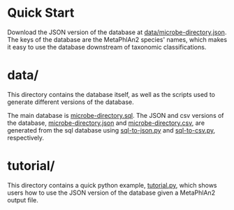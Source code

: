 # Quick Start

Download the JSON version of the database at [data/microbe-directory.json](data/microbe-directory.json). The keys of the database are the MetaPhlAn2 species' names, which makes it easy to use the database downstream of taxonomic classifications.

# data/

This directory contains the database itself, as well as the scripts used to generate different versions of the database.

The main database is [microbe-directory.sql](data/microbe-directory.sql). The JSON and csv versions of the database, [microbe-directory.json](data/microbe-directory.json) and [microbe-directory.csv](data/microbe-directory.csv), are generated from the sql database using [sql-to-json.py](data/sql-to-json.py) and [sql-to-csv.py](data/sql-to-csv.py), respectively.

# tutorial/

This directory contains a quick python example, [tutorial.py](tutorial/tutorial.py), which shows users how to use the JSON version of the database given a MetaPhlAn2 output file.
